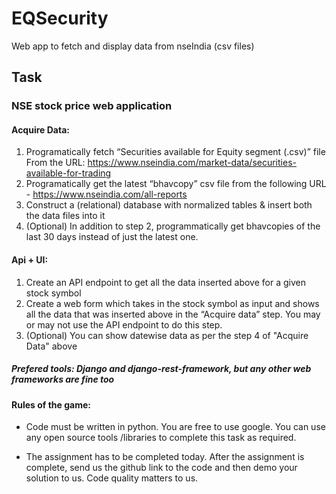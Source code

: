 # EQSecurity
Web app to fetch and display data from nseIndia (csv files)

## Task 

### NSE stock price web application

#### Acquire Data:
1. Programatically fetch “Securities available for Equity segment (.csv)” file From the URL: https://www.nseindia.com/market-data/securities-available-for-trading
2. Programatically get the latest “bhavcopy” csv file from the following URL - https://www.nseindia.com/all-reports
3. Construct a (relational) database with normalized tables & insert both the data files into it
4. (Optional) In addition to step 2, programmatically get bhavcopies of the last 30 days instead of just the latest one.

#### Api + UI:
1. Create an API endpoint to get all the data inserted above for a given stock symbol
2. Create a web form which takes in the stock symbol as input and shows all the data that was inserted above in the “Acquire data” step. You may or may not use the API endpoint to do this step.
3. (Optional) You can show datewise data as per the step 4 of "Acquire Data" above

##### Prefered tools: Django and django-rest-framework, but any other web frameworks are fine too

#### Rules of the game:

- Code must be written in python. You are free to use google. You can use any open source tools /libraries to complete this task as required.

- The assignment has to be completed today. After the assignment is complete, send us the github link to the code and then demo your solution to us. Code quality matters to us.
